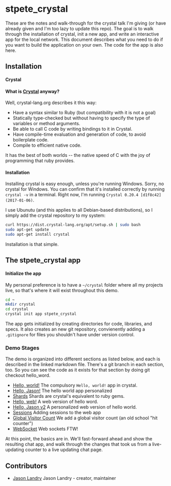 # stpete_crystal

These are the notes and walk-through for the crystal talk I'm giving 
(or have already given and I'm too lazy to update this repo).  The goal is
to walk through the installation of crystal, init a new app, and write an
interactive app for the local network.  This document describes
what you need to do if you want to build the application on your own.  The 
code for the app is also here.

## Installation

#### Crystal

#### What is [Crystal](https://crystal-lang.org/docs/installation/) anyway?

Well, crystal-lang.org describes it this way:
* Have a syntax similar to Ruby (but compatibility with it is not a goal)
* Statically type-checked but without having to specify the type of variables or method arguments.
* Be able to call C code by writing bindings to it in Crystal.
* Have compile-time evaluation and generation of code, to avoid boilerplate code.
* Compile to efficient native code.

It has the best of both worlds -- the native speed of C with the joy of programming that 
ruby provides.

#### Installation

Installing crystal is easy enough, unless you're running Windows.  Sorry, 
no crystal for Windows.  You can confirm that it's installed correctly by running `crystal -v` 
in a terminal.  Right now, I'm running `Crystal 0.20.4 [d1f8c42] (2017-01-06)`.

I use Ubunutu (and this applies to all Debian-based distributions), so I simply add the 
crystal repository to my system:

```bash
curl https://dist.crystal-lang.org/apt/setup.sh | sudo bash
sudo apt-get update
sudo apt-get install crystal
```
Installation is that simple.


## The stpete_crystal app
#### Initialize the app
My personal preference is to have a `~/crystal` folder where all my projects live, so that's
where it will exist throughout this demo.


```bash
cd ~
mkdir crystal
cd crystal
crystal init app stpete_crystal
```

The app gets initialized by creating directories for code, libraries, and specs.  It also creates
an new git repository, convienently adding a `.gitignore` for files you shouldn't have under
version control.

### Demo Stages

The demo is organized into different sections as listed below, and each is described in the linked
markdown file.  There's a git branch in each section, too.  So you can see the code as it 
exists for that section by doing git checkout hello_word.

* [Hello, world!](hello_world.md) The compulsory `Hello, world!` app in crystal.
* [Hello, Jason!](hello_jason.md) The hello world app personalized
* [Shards](shards.md) Shards are crystal's equivalent to ruby gems.
* [Hello, web!](hello_web.md) A web version of hello word.
* [Hello, Jason v2](hello_web_jason.md) A personalized web version of hello world.
* [Sessions](web-session.md) Adding sessions to the web app
* [Global Visitor Count](global_visits.md) We add a global visitor count (an old school "hit counter")
* [WebSocket](websocket.md) Web sockets FTW!


At this point, the basics are in.  We'll fast-forward ahead and show the 
resulting chat app, and walk through the changes that took us from a live-updating
counter to a live updating chat page.

## Contributors

- [Jason Landry](https://github.com/jasonl99) Jason Landry - creator, maintainer
